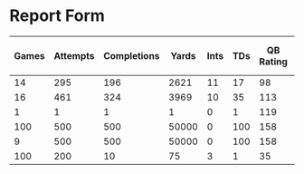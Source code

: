 # Report Form
|Games|Attempts|Completions|Yards|Ints|TDs|QB Rating|Classification|Correct output? Y/N|
|---|---|---|---|---|---|---|---|---|
|14|295|196|2621|11|17|98|Impressive|Y|
|16|461|324|3969|10|35|113|Hall of fame|Y|
|1|1|1|1|0|1|119|Stellar|Y|
|100|500|500|50000|0|100|158|Hall of fame|Y|
|9|500|500|50000|0|100|158|Hall of fame|Y|
|100|200|10|75|3|1|35|dismal|Y|
